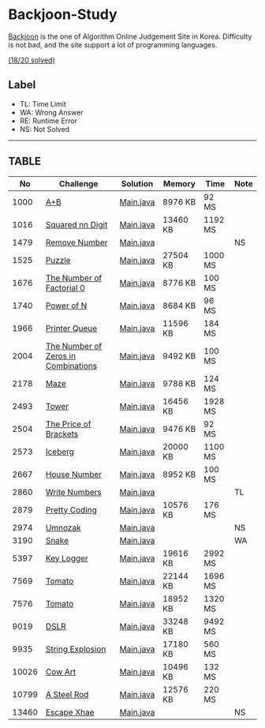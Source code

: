 # Backjoon-Study

[Backjoon](https://www.acmicpc.net) is the one of Algorithm Online Judgement Site in Korea. Difficulty is not bad, and the site support a lot of programming languages.

[(18/20 solved)](https://www.acmicpc.net/user/jsong00505)

## Label

* TL: Time Limit
* WA: Wrong Answer
* RE: Runtime Error
* NS: Not Solved

---

## TABLE

| No    | Challenge                                                                   | Solution                                        | Memory   | Time    | Note   |
| ----- | --------------------------------------------------------------------------- | ----------------------------------------------- | -------- | ------- | ------ |
|  1000 | [A+B](https://www.acmicpc.net/problem/1000)                                 | [Main.java](src/bj100x/bj1000/Main.java?ts=4)   |  8976 KB |   92 MS |        |
|  1016 | [Squared nn Digit](https://www.acmicpc.net/problem/1016)                    | [Main.java](src/bj101x/bj1016/Main.java?ts=4)   | 13460 KB | 1192 MS |        |
|  1479 | [Remove Number](https://www.acmicpc.net/problem/1479)                       | [Main.java](src/bj147x/bj1479/Main.java?ts=4)   |          |         |     NS |
|  1525 | [Puzzle](https://www.acmicpc.net/problem/1525)                              | [Main.java](src/bj152x/bj1525/Main.java?ts=4)   | 27504 KB | 1000 MS |        |
|  1676 | [The Number of Factorial 0](https://www.acmicpc.net/problem/1676)           | [Main.java](src/bj167x/bj1676/Main.java?ts=4)   |  8776 KB |  100 MS |        |
|  1740 | [Power of N](https://www.acmicpc.net/problem/1740)                          | [Main.java](src/bj174x/bj1740/Main.java?ts=4)   |  8684 KB |   96 MS |        |
|  1966 | [Printer Queue](https://www.acmicpc.net/problem/1966)                       | [Main.java](src/bj196x/bj1966/Main.java?ts=4)   | 11596 KB |  184 MS |        |
|  2004 | [The Number of Zeros in Combinations](https://www.acmicpc.net/problem/2004) | [Main.java](src/bj200x/bj2004/Main.java?ts=4)   |  9492 KB |  100 MS |        |
|  2178 | [Maze](https://www.acmicpc.net/problem/2178)                                | [Main.java](src/bj217x/bj2178/Main.java?ts=4)   |  9788 KB |  124 MS |        |
|  2493 | [Tower](https://www.acmicpc.net/problem/2493)                               | [Main.java](src/bj249x/bj2493/Main.java?ts=4)   | 16456 KB | 1928 MS |        |
|  2504 | [The Price of Brackets](https://www.acmicpc.net/problem/2504)               | [Main.java](src/bj250x/bj2504/Main.java?ts=4)   |  9476 KB |   92 MS |        |
|  2573 | [Iceberg](https://www.acmicpc.net/problem/2573)                             | [Main.java](src/bj257x/bj2573/Main.java?ts=4)   | 20000 KB | 1100 MS |        |
|  2667 | [House Number](https://www.acmicpc.net/problem/2667)                        | [Main.java](src/bj266x/bj2667/Main.java?ts=4)   |  8952 KB |  100 MS |        |
|  2860 | [Write Numbers](https://www.acmicpc.net/problem/2860)                       | [Main.java](src/bj286x/bj2860/Main.java?ts=4)   |          |         |     TL |
|  2879 | [Pretty Coding](https://www.acmicpc.net/problem/2879)                       | [Main.java](src/bj287x/bj2879/Main.java?ts=4)   | 10576 KB |  176 MS |        |
|  2974 | [Umnozak](https://www.acmicpc.net/problem/2974)                             | [Main.java](src/bj297x/bj2974/Main.java?ts=4)   |          |         |     NS |
|  3190 | [Snake](https://www.acmicpc.net/problem/3190)                               | [Main.java](src/bj319x/bj3190/Main.java?ts=4)   |          |         |     WA |
|  5397 | [Key Logger](https://www.acmicpc.net/problem/5397)                          | [Main.java](src/bj539x/bj5397/Main.java?ts=4)   | 19616 KB | 2992 MS |        |
|  7569 | [Tomato](https://www.acmicpc.net/problem/7569)                              | [Main.java](src/bj756x/bj7569/Main.java?ts=4)   | 22144 KB | 1696 MS |        |
|  7576 | [Tomato](https://www.acmicpc.net/problem/7576)                              | [Main.java](src/bj757x/bj7576/Main.java?ts=4)   | 18952 KB | 1320 MS |        |
|  9019 | [DSLR](https://www.acmicpc.net/problem/9019)                                | [Main.java](src/bj901x/bj9019/Main.java?ts=4)   | 33248 KB | 9492 MS |        |
|  9935 | [String Explosion](https://www.acmicpc.net/problem/9935)                    | [Main.java](src/bj993x/bj9935/Main.java?ts=4)   | 17180 KB |  560 MS |        |
| 10026 | [Cow Art](https://www.acmicpc.net/problem/10026)                            | [Main.java](src/bj1002x/bj10026/Main.java?ts=4) | 10496 KB |  132 MS |        |
| 10799 | [A Steel Rod](https://www.acmicpc.net/problem/10799)                        | [Main.java](src/bj1079x/bj10799/Main.java?ts=4) | 12576 KB |  220 MS |        |
| 13460 | [Escape Xhae](https://www.acmicpc.net/problem/13460)                        | [Main.java](src/bj1346x/bj13460/Main.java?ts=4) |          |         |     NS |
